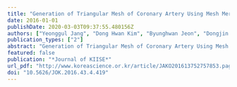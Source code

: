 ```yaml
---
title: "Generation of Triangular Mesh of Coronary Artery Using Mesh Merging"
date: 2016-01-01
publishDate: 2020-03-03T09:37:55.480156Z
authors: ["Yeonggul Jang", "Dong Hwan Kim", "Byunghwan Jeon", "Dongjin Han", "Hackjoon Shim", "Hyuk-jae Chang"]
publication_types: ["2"]
abstract: "Generation of Triangular Mesh of Coronary Artery Using Mesh Merging triangular mesh;mesh generation;mesh merging;computational fluid dynamics;tubular structure rendering; Generating a 3D surface model from coronary artery segmentation helps to not only improve the rendering efficiency but also the diagnostic accuracy by providing physiological informations such as fractional flow reserve using computational fluid dynamics (CFD). This paper proposes a method to generate a triangular surface mesh using vessel structure information acquired with coronary artery segmentation. The marching cube algorithm is a typical method for generating a triangular surface mesh from a segmentation result as bit mask. But it is difficult for methods based on marching cube algorithm to express the lumen of thin, small and winding vessels because the algorithm only works in a three-dimensional (3D) discrete space. The proposed method generates a more accurate triangular surface mesh for each singular vessel using vessel centerlines, normal vectors and lumen diameters estimated during the process of coronary artery segmentation as the input. Then, the meshes that are overlapped due to branching are processed by mesh merging and merged into a coronary mesh."
featured: false
publication: "*Journal of KIISE*"
url_pdf: "http://www.koreascience.or.kr/article/JAKO201613752757853.page"
doi: "10.5626/JOK.2016.43.4.419"
---
```


